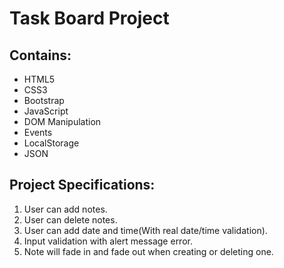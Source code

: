 # Task Board Project

## Contains:
- HTML5
- CSS3
- Bootstrap
- JavaScript
- DOM Manipulation
- Events
- LocalStorage
- JSON

## Project Specifications:
1. User can add notes.
2. User can delete notes.
3. User can add date and time(With real date/time validation).
4. Input validation with alert message error.
5. Note will fade in and fade out when creating or deleting one.
